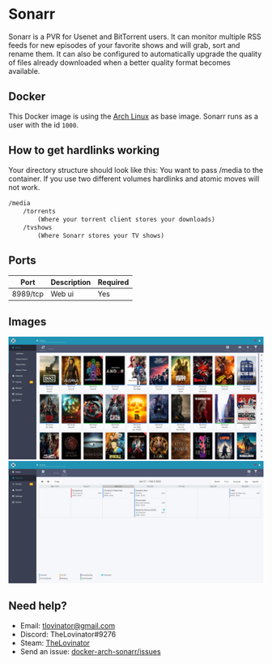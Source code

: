 # Sonarr

Sonarr is a PVR for Usenet and BitTorrent users. It can monitor multiple RSS feeds for new episodes of your favorite shows and will grab, sort and rename them. It can also be configured to automatically upgrade the quality of files already downloaded when a better quality format becomes available.

## Docker

This Docker image is using the [Arch Linux](https://hub.docker.com/_/archlinux/) as base image. Sonarr runs as a user with the id `1000`.

## How to get hardlinks working

Your directory structure should look like this:
You want to pass /media to the container. If you use two different volumes hardlinks and atomic moves will not work.

```
/media
    /torrents
        (Where your torrent client stores your downloads)
    /tvshows
        (Where Sonarr stores your TV shows)
```

## Ports

| Port     | Description | Required |
| -------- | ----------- | -------- |
| 8989/tcp | Web ui      | Yes      |

## Images

![Screenshot 1](img/sonarr-screenshot1.jpg)
![Screenshot 2](img/sonarr-screenshot2.jpg)

## Need help?

- Email: [tlovinator@gmail.com](mailto:tlovinator@gmail.com)
- Discord: TheLovinator#9276
- Steam: [TheLovinator](https://steamcommunity.com/id/TheLovinator/)
- Send an issue: [docker-arch-sonarr/issues](https://github.com/TheLovinator1/docker-arch-sonarr/issues)
